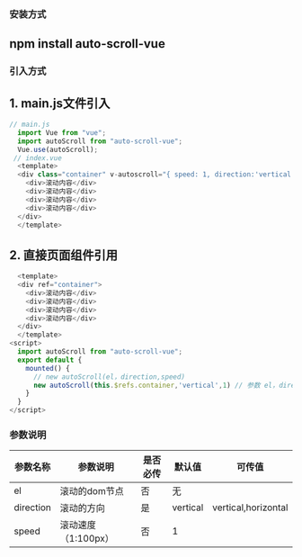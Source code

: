 ### 安装方式

## npm install auto-scroll-vue

### 引入方式

## 1. main.js文件引入
```javascript
// main.js 
  import Vue from "vue";
  import autoScroll from "auto-scroll-vue";
  Vue.use(autoScroll);
 // index.vue 
  <template>
  <div class="container" v-autoscroll="{ speed: 1, direction:'vertical'}">
    <div>滚动内容</div>
    <div>滚动内容</div>
    <div>滚动内容</div>
    <div>滚动内容</div>
  </div> 
  </template> 
```

## 2. 直接页面组件引用
<!-- index.vue -->
```javascript
  <template>
  <div ref="container">
    <div>滚动内容</div>
    <div>滚动内容</div>
    <div>滚动内容</div>
    <div>滚动内容</div>
  </div> 
  </template> 
<script>
  import autoScroll from "auto-scroll-vue";
  export default {
    mounted() {
      // new autoScroll(el，direction,speed)
      new autoScroll(this.$refs.container,'vertical',1) // 参数 el，direction,speed
    }
  }
</script>
```
### 参数说明

 | 参数名称 | 参数说明 | 是否必传 | 默认值 | 可传值 |
 | --- | --- | --- | --- | --- |
 | el| 滚动的dom节点| 否 | 无 | |
 | direction| 滚动的方向| 是 | vertical | vertical,horizontal |
 | speed| 滚动速度（1:100px）| 否 | 1 | |
